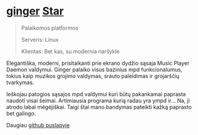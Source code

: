 # [ginger](https://github.com/OzymandiasTheGreat/ginger) <a class="github-button" href="https://github.com/OzymandiasTheGreat/ginger" data-icon="octicon-star" data-size="large" data-show-count="true" aria-label="Star OzymandiasTheGreat/ginger on GitHub">Star</a>

<div class="gallery"></div>

> Palaikomos platformos
>
> Serveris: <span class="platform">Linux</span>
>
> Klientas: <span class="platform">Bet kas, su modernia naršykle</span>

Elegantiška, moderni, prisitaikanti prie ekrano dydžio sąsaja Music Player Daemon valdymui.
Ginger palaiko visus bazinius mpd funkcionalumus, tokius kaip muzikos grojimo valdymas, srauto paleidimas ir grojarščių tvarkymas.

Ieškojau patogios sąsajos mpd valdymui kuri būtų pakankamai paprasta naudoti visai šeimai.
Artimiausia programa kurią radau yra ympd ir...
Na, ji atrodo labai mėgėjiškai.
Taigi štai mano bandymas pateikti kažką paprasto bet galingo.


<div class="more">

Daugiau [github puslapyje](https://github.com/OzymandiasTheGreat/ginger)

</div>
